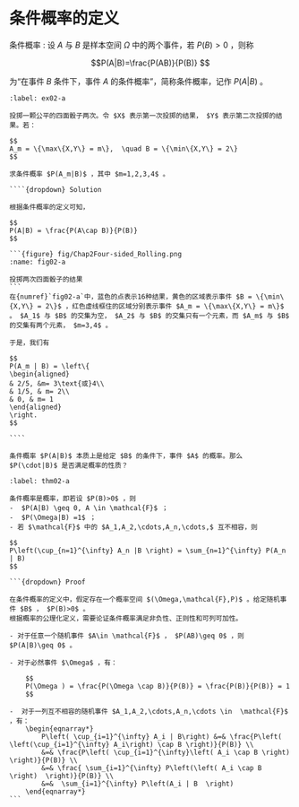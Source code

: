 # 条件概率的定义

条件概率
: 设 $A$ 与 $B$ 是样本空间 $\Omega$ 中的两个事件，若 $P(B)> 0$ ，则称

$$P(A|B)=\frac{P(AB)}{P(B)} $$

为“在事件 $B$ 条件下，事件 $A$ 的条件概率”，简称条件概率，记作 $P(A|B)$ 。

`````{prf:example}
:label: ex02-a

投掷一颗公平的四面骰子两次。令 $X$ 表示第一次投掷的结果， $Y$ 表示第二次投掷的结果。若：

$$
A_m = \{\max\{X,Y\} = m\},  \quad B = \{\min\{X,Y\} = 2\}
$$

求条件概率 $P(A_m|B)$ ，其中 $m=1,2,3,4$ 。

````{dropdown} Solution

根据条件概率的定义可知，

$$
P(A|B) = \frac{P(A\cap B)}{P(B)} 
$$

```{figure} fig/Chap2Four-sided_Rolling.png
:name: fig02-a

投掷两次四面骰子的结果
```
在{numref}`fig02-a`中，蓝色的点表示16种结果，黄色的区域表示事件 $B = \{\min\{X,Y\} = 2\}$ ，红色虚线框住的区域分别表示事件 $A_m = \{\max\{X,Y\} = m\}$ 。 $A_1$ 与 $B$ 的交集为空， $A_2$ 与 $B$ 的交集只有一个元素，而 $A_m$ 与 $B$ 的交集有两个元素， $m=3,4$ 。

于是，我们有

$$
P(A_m | B) = \left\{
\begin{aligned}
& 2/5, &m= 3\text{或}4\\
& 1/5, & m= 2\\
& 0, & m= 1
\end{aligned}
\right.
$$

````
`````


```{admonition} Question
条件概率 $P(A|B)$ 本质上是给定 $B$ 的条件下，事件 $A$ 的概率。那么 $P(\cdot|B)$ 是否满足概率的性质？
```

````{prf:theorem}
:label: thm02-a

条件概率是概率，即若设 $P(B)>0$ ，则
-  $P(A|B) \geq 0, A \in \mathcal{F}$ ；
-  $P(\Omega|B) =1$ ；
- 若 $\mathcal{F}$ 中的 $A_1,A_2,\cdots,A_n,\cdots,$ 互不相容，则

$$
P\left(\cup_{n=1}^{\infty} A_n |B \right) = \sum_{n=1}^{\infty} P(A_n | B)
$$

```{dropdown} Proof

在条件概率的定义中，假定存在一个概率空间 $(\Omega,\mathcal{F},P)$ 。给定随机事件 $B$ ， $P(B)>0$ 。
根据概率的公理化定义，需要论证条件概率满足非负性、正则性和可列可加性。

- 对于任意一个随机事件 $A\in \mathcal{F}$ ， $P(AB)\geq 0$ ，则 $P(A|B)\geq 0$ 。

- 对于必然事件 $\Omega$ ，有：
    
    $$
    P(\Omega ) = \frac{P(\Omega \cap B)}{P(B)} = \frac{P(B)}{P(B)} = 1
    $$
    
-  对于一列互不相容的随机事件 $A_1,A_2,\cdots,A_n,\cdots \in  \mathcal{F}$ ，有：
    \begin{eqnarray*}
        P\left( \cup_{i=1}^{\infty} A_i | B\right) &=& \frac{P\left( \left(\cup_{i=1}^{\infty} A_i\right) \cap B \right)}{P(B)} \\
        &=& \frac{P\left( \cup_{i=1}^{\infty}\left( A_i \cap B \right)  \right)}{P(B)} \\
        &=& \frac{ \sum_{i=1}^{\infty} P\left(\left( A_i \cap B \right)  \right)}{P(B)} \\
        &=&  \sum_{i=1}^{\infty} P\left(A_i | B  \right)
    \end{eqnarray*}   
```

````


